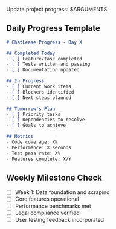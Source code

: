 Update project progress: $ARGUMENTS

## Daily Progress Template
```markdown
# ChatLease Progress - Day X

## Completed Today
- [ ] Feature/task completed
- [ ] Tests written and passing
- [ ] Documentation updated

## In Progress
- [ ] Current work items
- [ ] Blockers identified
- [ ] Next steps planned

## Tomorrow's Plan
- [ ] Priority tasks
- [ ] Dependencies to resolve
- [ ] Goals to achieve

## Metrics
- Code coverage: X%
- Performance: X seconds
- Test pass rate: X%
- Features complete: X/Y
```

## Weekly Milestone Check
- [ ] Week 1: Data foundation and scraping
- [ ] Core features operational
- [ ] Performance benchmarks met
- [ ] Legal compliance verified
- [ ] User testing feedback incorporated